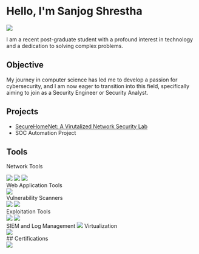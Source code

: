 # Hello, I'm Sanjog Shrestha
<a href="https://www.linkedin.com/in/sanjog-shrestha-9a7189191/"><img src="https://img.shields.io/badge/-LinkedIn-0072b1?&style=for-the-badge&logo=linkedin&logoColor=white" /></a>


I am a recent post-graduate student with a profound interest in technology and a dedication to solving complex problems.

## Objective

My journey in computer science has led me to develop a passion for cybersecurity, and I am now eager to transition into this field, specifically aiming to join as a Security Engineer or Security Analyst.


## Projects
- <a href="https://github.com/sanjog-shrestha/SecureHomeNet-A-Virtualized-Network-Security-Lab">SecureHomeNet: A Virutalized Network Security Lab</a>
- SOC Automation Project
  
## Tools

Network Tools
<div> <img src="https://img.shields.io/badge/-Nmap-000000?&style=for-the-badge&logo=Nmap&logoColor=white" /> <img src="https://img.shields.io/badge/-Wireshark-1679A7?&style=for-the-badge&logo=Wireshark&logoColor=white" /> <img src="https://img.shields.io/badge/-Cisco_Packet_Tracer-1BA39C?&style=for-the-badge&logo=Cisco&logoColor=white" /> </div>
Web Application Tools
<div> <img src="https://img.shields.io/badge/-Burp_Suite-4479A1?&style=for-the-badge&logo=Burp%20Suite&logoColor=white" />  </div>
Vulnerability Scanners
<div> <img src="https://img.shields.io/badge/-Qualys-4479A1?&style=for-the-badge&logo=Qualys&logoColor=white" /> <img src="https://img.shields.io/badge/-Nessus-3D70B2?&style=for-the-badge&logo=Nessus&logoColor=white" />  </div>
Exploitation Tools
<div> <img src="https://img.shields.io/badge/-Metasploit-000000?&style=for-the-badge&logo=Metasploit&logoColor=white" /> <img src="https://img.shields.io/badge/-Kali_Linux-557C94?&style=for-the-badge&logo=Kali%20Linux&logoColor=white" />  </div>
SIEM and Log Management
<img src="https://img.shields.io/badge/-Splunk-000000?&style=for-the-badge&logo=Splunk&logoColor=white" /> </div>
Virtualization
<div> <img src="https://img.shields.io/badge/-VMware-231F20?&style=for-the-badge&logo=VMware&logoColor=white" />  </div>
## Certifications
<div>
<a href="https://www.credly.com/badges/4dae6952-3ebb-453b-adfd-898de98066f4/linked_in_profile"><img src="https://img.shields.io/badge/-Security%2B-FF0000?&style=for-the-badge&logo=CompTIA&logoColor=white" /></a>


